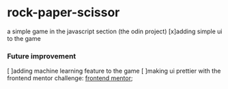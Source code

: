 # rock-paper-scissor

a simple game in the javascript section (the odin project)
[x]adding simple ui to the game

### Future improvement

[ ]adding machine learning feature to the game
[ ]making ui prettier with the frontend mentor challenge: [frontend mentor](https://www.frontendmentor.io/challenges/rock-paper-scissors-game-pTgwgvgH);
